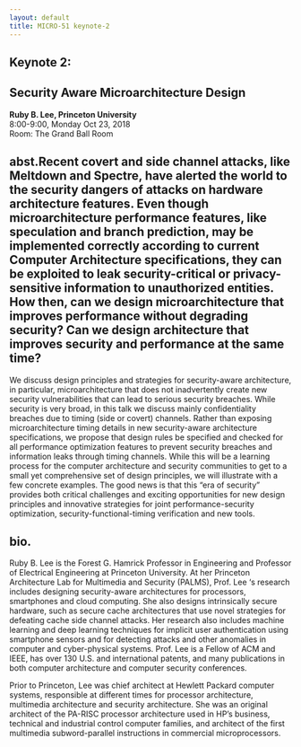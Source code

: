 ```yaml
---
layout: default
title: MICRO-51 keynote-2
---
```


## Keynote 2: 
## Security Aware Microarchitecture Design 
**Ruby B. Lee, Princeton University**<br>
8:00-9:00, Monday Oct 23, 2018<br>
Room: The Grand Ball Room

## abst.Recent covert and side channel attacks, like Meltdown and Spectre, have alerted the world to the security dangers of attacks on hardware architecture features. Even though microarchitecture performance features, like speculation and branch prediction, may be implemented correctly according to current Computer Architecture specifications, they can be exploited to leak security-critical or privacy-sensitive information to unauthorized entities. How then, can we design microarchitecture that improves performance without degrading security? Can we design architecture that improves security and performance at the same time?

We discuss design principles and strategies for security-aware architecture, in particular, microarchitecture that does not inadvertently create new security vulnerabilities that can lead to serious security breaches. While security is very broad, in this talk we discuss mainly confidentiality breaches due to timing (side or covert) channels. Rather than exposing microarchitecture timing details in new security-aware architecture specifications, we propose that design rules be specified and checked for all performance optimization features to prevent security breaches and information leaks through timing channels. While this will be a learning process for the computer architecture and security communities to get to a small yet comprehensive set of design principles, we will illustrate with a few concrete examples. The good news is that this “era of security” provides both critical challenges and exciting opportunities for new design principles and innovative strategies for joint performance-security optimization, security-functional-timing verification and new tools. 
## bio.
Ruby B. Lee is the Forest G. Hamrick Professor in Engineering and Professor of Electrical Engineering at Princeton University. At her Princeton Architecture Lab for Multimedia and Security (PALMS), Prof. Lee ‘s research includes designing security-aware architectures for processors, smartphones and cloud computing. She also designs intrinsically secure hardware, such as secure cache architectures that use novel strategies for defeating cache side channel attacks. Her research also includes machine learning and deep learning techniques for implicit user authentication using smartphone sensors and for detecting attacks and other anomalies in computer and cyber-physical systems. Prof. Lee is a Fellow of ACM and IEEE, has over 130 U.S. and international patents, and many publications in both computer architecture and computer security conferences.

Prior to Princeton, Lee was chief architect at Hewlett Packard computer systems, responsible at different times for processor architecture, multimedia architecture and security architecture. She was an original architect of the PA-RISC processor architecture used in HP’s business, technical and industrial control computer families, and architect of the first multimedia subword-parallel instructions in commercial microprocessors.
